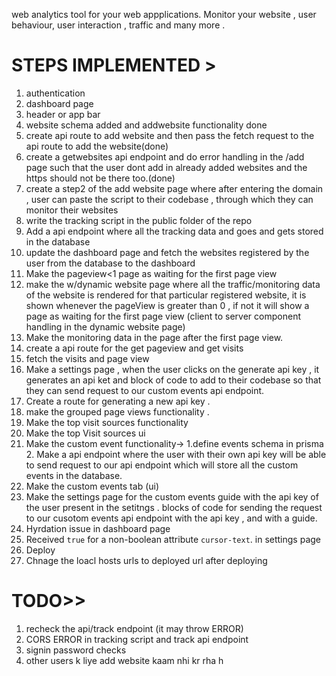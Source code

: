 web analytics tool for your web appplications. Monitor your website , user behaviour, user interaction , traffic and many more .

# STEPS IMPLEMENTED >

1. authentication
2. dashboard page 
3. header or app bar
4. website schema added and addwebsite functionality done
5. create api route to add website and then pass the fetch request to the api route to add the website(done)
6. create a getwebsites api endpoint and do error handling in the /add page such that 
the user dont add in already added websites and the https should not be there too.(done)
7. create a step2 of the add website page where after entering the domain , user can
   paste the script to their codebase , through which they can monitor their websites
8. write the tracking script in the public folder of the repo
9. Add a api endpoint where all the tracking data and goes and gets stored in the database
10. update the dashboard page and fetch the websites registered by the user from the database to the dashboard
11. Make the pageview<1 page as waiting for the first page view
12. make the w/dynamic website page where all the traffic/monitoring data of the website is rendered for that particular registered website, it is shown whenever the pageView
     is greater than 0 , if not it will show a page  as waiting for the first page view
     (client to server component handling in the dynamic website page)
13. Make the monitoring data in the page after the first page view.
14. create a api route for the get pageview and get visits
15. fetch the visits and page view
16.  Make a settings page , when the user clicks on the generate api key , it
     generates an api ket and block of code to add to their codebase so that
     they can send request to our custom events api endpoint.
17. Create a route for generating a new api key .
18. make the grouped page views functionality .
19. Make the top visit sources functionality
20. Make the top Visit sources ui
21. Make the custom event functionality->
     1.define events schema in prisma
     2. Make a api endpoint where the user with their own api key will be able
        to send request to our api endpoint which will store all the custom
        events in the database.
22. Make the custom events tab (ui)
23. Make the settings page for the custom events guide with the api key of the
     user present in the setitngs . blocks of code for sending the request to
     our cusotom events api endpoint with the api key , and with a guide.
24. Hyrdation issue in dashboard page
25. Received `true` for a non-boolean attribute `cursor-text`. in settings page
26. Deploy
27. Chnage the loacl hosts urls to deployed url after deploying


 # TODO>>
  1. recheck the api/track endpoint (it may throw ERROR)
  2. CORS ERROR in tracking script and track api endpoint
  3. signin password checks
  4. other users k liye add website kaam nhi kr rha h 
  
     
     

     
   
     
